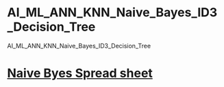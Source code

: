 # AI_ML_ANN_KNN_Naive_Bayes_ID3_Decision_Tree
AI_ML_ANN_KNN_Naive_Bayes_ID3_Decision_Tree

# [Naive Byes Spread sheet](https://docs.google.com/spreadsheets/d/1LxPtlMBzXffptbrS8eJeQAsgGucE2LnGPC90Zm-cS2c/edit?usp=sharing)
